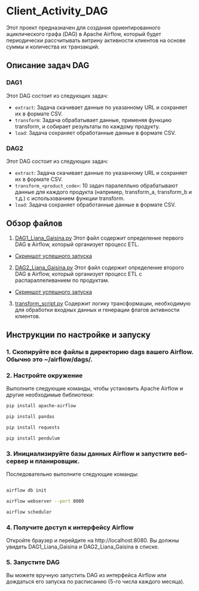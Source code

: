 # Client_Activity_DAG
Этот проект предназначен для создания ориентированного ациклического графа (DAG) в Apache Airflow, который будет периодически рассчитывать витрину активности клиентов на основе суммы и количества их транзакций.

## Описание задач DAG
### DAG1
Этот DAG состоит из следующих задач:

* `extract`: Задача скачивает данные по указанному URL и сохраняет их в формате CSV.
* `transform`: Задача обрабатывает данные, применяя функцию transform, и собирает результаты по каждому продукту.
* `load`: Задача сохраняет обработанные данные в формате CSV.

### DAG2
Этот DAG состоит из следующих задач:

* `extract`: Задача скачивает данные по указанному URL и сохраняет их в формате CSV.
* `transform_<product_code>`: 10 задач паралелльно обрабатывают данные для каждого продукта (например, transform_a, transform_b и т.д.) с использованием функции transform.
* `load`: Задача сохраняет обработанные данные в формате CSV.

## Обзор файлов
1. [DAG1_Liana_Gaisina.py](https://github.com/L-Gaysina/DAG-for-Client-Transaction-Analysis/blob/main/DAG1_Liana_Gaisina.py)
Этот файл содержит определение первого DAG в Airflow, который организует процесс ETL.

* [Скриншот успешного запуска](https://github.com/L-Gaysina/DAG-for-Client-Transaction-Analysis/blob/main/Graph%20DAG1.png)

2. [DAG2_Liana_Gaisina.py](https://github.com/L-Gaysina/DAG-for-Client-Transaction-Analysis/blob/main/DAG2_Liana_Gaisina.py)
Этот файл содержит определение второго DAG в Airflow, который организует процесс ETL с распараллеливанием по продуктам.

* [Скриншот успешного запуска](https://github.com/L-Gaysina/DAG-for-Client-Transaction-Analysis/blob/main/Graph%20DAG2.png)


3. [transform_script.py](https://github.com/L-Gaysina/DAG-for-Client-Transaction-Analysis/blob/main/transform_script.py)
Содержит логику трансформации, необходимую для обработки входных данных и генерации флагов активности клиентов.

## Инструкции по настройке и запуску

### 1. Скопируйте все файлы в директорию dags вашего Airflow. Обычно это ~/airflow/dags/.

### 2. Настройте окружение
   
Выполните следующие команды, чтобы установить Apache Airflow и другие необходимые библиотеки:   
```bash
pip install apache-airflow
```
```bash
pip install pandas
```
```bash
pip install requests
```
```bash
pip install pendulum
```

### 3. Инициализируйте базы данных Airflow и запустите веб-сервер и планировщик.

Последовательно выполните следующие команды:

```bash

airflow db init
```
```bash
airflow webserver --port 8080
```
```bash
airflow scheduler
```

### 4. Получите доступ к интерфейсу Airflow

Откройте браузер и перейдите на http://localhost:8080. Вы должны увидеть DAG1_Liana_Gaisina и DAG2_Liana_Gaisina в списке.

### 5. Запустите DAG

Вы можете вручную запустить DAG из интерфейса Airflow или дождаться его запуска по расписанию (5-го числа каждого месяца).
